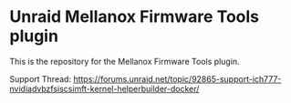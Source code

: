 # Unraid Mellanox Firmware Tools plugin

This is the repository for the Mellanox Firmware Tools plugin.

Support Thread: https://forums.unraid.net/topic/92865-support-ich777-nvidiadvbzfsiscsimft-kernel-helperbuilder-docker/
